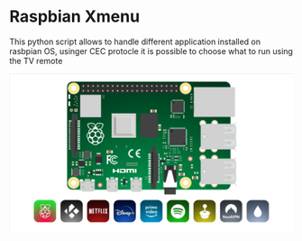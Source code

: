 # Raspbian Xmenu

This python script allows to handle different application installed on rasbpian OS, usinger CEC protocle it is possible to choose what to run using the TV remote

![Image description](preview.png)
